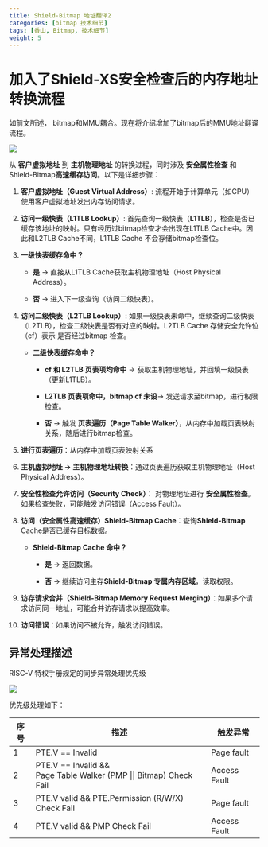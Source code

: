 ```yaml
---
title: Shield-Bitmap 地址翻译2
categories: [bitmap 技术细节]
tags: [香山, Bitmap, 技术细节]
weight: 5
---
```


# 加入了Shield-XS安全检查后的内存地址转换流程

如前文所述， bitmap和MMU耦合。现在将介绍增加了bitmap后的MMU地址翻译流程。

![ ](../../feature03_1.jpeg)

从 **客户虚拟地址** 到 **主机物理地址** 的转换过程，同时涉及 **安全属性检查** 和 Shield-Bitmap**高速缓存访问**。以下是详细步骤：

1. **客户虚拟地址（Guest Virtual Address）**: 流程开始于计算单元（如CPU）使用客户虚拟地址发出内存访问请求。

2. **访问一级快表（L1TLB Lookup）**: 首先查询一级快表（**L1TLB**），检查是否已缓存该地址的映射。只有经历过bitmap检查才会出现在L1TLB Cache中。因此和L2TLB Cache不同，L1TLB Cache 不会存储bitmap检查位。

3. **一级快表缓存命中？**

    *  **是** → 直接从L1TLB Cache获取主机物理地址（Host Physical Address）。

    * **否** → 进入下一级查询（访问二级快表）。

4. **访问二级快表（L2TLB Lookup）**: 如果一级快表未命中，继续查询二级快表（L2TLB），检查二级快表是否有对应的映射。L2TLB Cache 存储安全允许位（cf）表示 是否经过bitmap 检查。

    * **二级快表缓存命中？**

        * **cf 和 L2TLB 页表项均命中** → 获取主机物理地址，并回填一级快表（更新L1TLB）。

        * **L2TLB 页表项命中，bitmap cf 未设**→ 发送请求至bitmap，进行权限检查。

        * **否** → 触发 **页表遍历（Page Table Walker）**，从内存中加载页表映射关系，随后进行bitmap检查。

5. **进行页表遍历**：从内存中加载页表映射关系

6. **主机虚拟地址 → 主机物理地址转换**：通过页表遍历获取主机物理地址（Host Physical Address）。

7. **安全性检查允许访问（Security Check）**： 对物理地址进行 **安全属性检查**。如果检查失败，可能触发访问错误（Access Fault）。

8. **访问（安全属性高速缓存）Shield-Bitmap Cache**：查询**Shield-Bitmap** Cache是否已缓存目标数据。

    - **Shield-Bitmap Cache 命中？**

        - **是** → 返回数据。

        - **否** → 继续访问主存**Shield-Bitmap 专属内存区域**，读取权限。

9. **访存请求合并（Shield-Bitmap Memory Request Merging）**：如果多个请求访问同一地址，可能合并访存请求以提高效率。

10. **访问错误**：如果访问不被允许，触发访问错误。

## 异常处理描述

RISC-V 特权手册规定的同步异常处理优先级

![](../../feature03_2.png)

优先级处理如下：

| 序号 | 描述                                                                   | 触发异常     |
| ---- | ---------------------------------------------------------------------- | ------------ |
| 1    | PTE.V == Invalid                                                       | Page fault   |
| 2    | PTE.V == Invalid &&<br/>Page Table Walker (PMP \|\| Bitmap) Check Fail | Access Fault |
| 3    | PTE.V valid && PTE.Permission (R/W/X) Check Fail                       | Page fault   |
| 4    | PTE.V valid && PMP Check Fail                                          | Access Fault |
